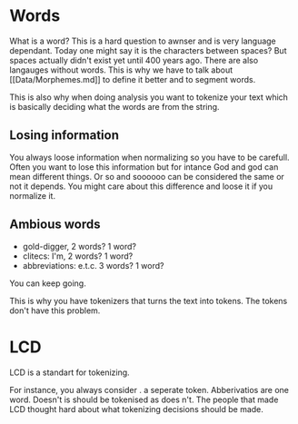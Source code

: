# Words 
What is a word? This is a hard question to awnser and is very language dependant. Today one might say it is the characters between spaces? But spaces actually didn't exist yet until 400 years ago. There are also langauges without words. This is why we have to talk about [[Data/Morphemes.md]] to define it better and to segment words.

This is also why when doing analysis you want to tokenize your text which is basically deciding what the words are from the string. 

## Losing information
You always loose information when normalizing so you have to be carefull. Often you want to lose this information but for intance God and god can mean different things. Or so and soooooo can be considered the same or not it depends. You might care about this difference and loose it if you normalize it. 

## Ambious words
- gold-digger, 2 words? 1 word?
- clitecs: I'm, 2 words? 1 word?
- abbreviations: e.t.c. 3 words? 1 word?

You can keep going. 

This is why you have tokenizers that turns the text into tokens. The tokens don't have this problem.

# LCD
LCD is a standart for tokenizing. 

For instance, you always consider . a seperate token. Abberivatios are one word. Doesn't is should be tokenised as does n't. The people that made LCD thought hard about what tokenizing decisions should be made.



